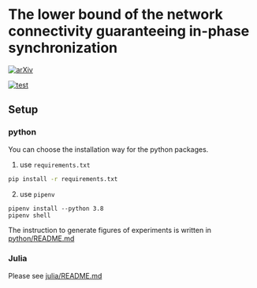 # The lower bound of the network connectivity guaranteeing in-phase synchronization

[![arXiv](https://img.shields.io/badge/arXiv-2104.05954-b31b1b.svg?style=for-the-badge)](https://arxiv.org/abs/2104.05954)

[![test](https://github.com/yonesuke/DenseSync/actions/workflows/ci.yml/badge.svg)](https://github.com/yonesuke/DenseSync/actions/workflows/ci.yml)

## Setup

### python

You can choose the installation way for the python packages. 

1. use `requirements.txt`
```sh
pip install -r requirements.txt
```

2. use `pipenv`
```
pipenv install --python 3.8
pipenv shell
```

The instruction to generate figures of experiments is written in [python/README.md](python/README.md)

### Julia

Please see [julia/README.md](julia/README.md)
